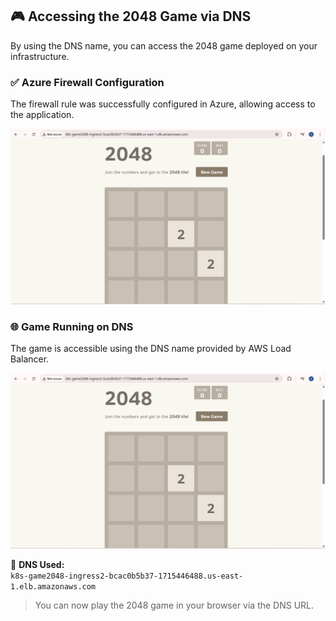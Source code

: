 
## 🎮 Accessing the 2048 Game via DNS

By using the DNS name, you can access the 2048 game deployed on your infrastructure.

### ✅ Azure Firewall Configuration

The firewall rule was successfully configured in Azure, allowing access to the application.

![scrennshot](https://github.com/sowmyavallepu/Kubernetes_Project_on_EKS/blob/98bfd55289841e7352077488e005a35174792a7a/2048-game-dns-access.png)

### 🌐 Game Running on DNS

The game is accessible using the DNS name provided by AWS Load Balancer.

![screenshot](2048-game-dns-access.png)

🧠 **DNS Used:**  
`k8s-game2048-ingress2-bcac0b5b37-1715446488.us-east-1.elb.amazonaws.com`

> You can now play the 2048 game in your browser via the DNS URL.

